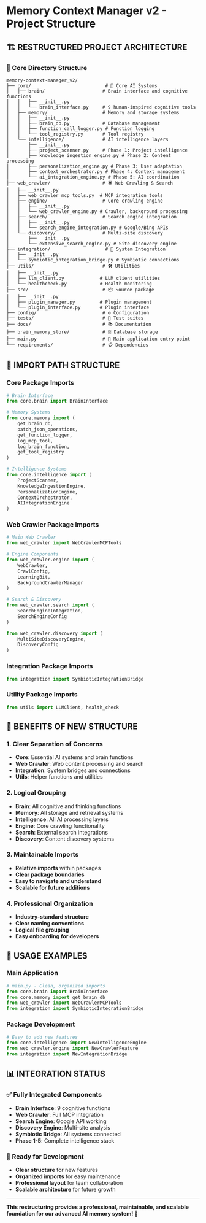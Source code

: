 # Memory Context Manager v2 - Project Structure

## 🏗️ **RESTRUCTURED PROJECT ARCHITECTURE**

### **📁 Core Directory Structure**

```
memory-context-manager_v2/
├── core/                           # 🧠 Core AI Systems
│   ├── brain/                     # Brain interface and cognitive functions
│   │   ├── __init__.py
│   │   └── brain_interface.py     # 9 human-inspired cognitive tools
│   ├── memory/                    # Memory and storage systems
│   │   ├── __init__.py
│   │   ├── brain_db.py            # Database management
│   │   ├── function_call_logger.py # Function logging
│   │   └── tool_registry.py       # Tool registry
│   └── intelligence/              # AI intelligence layers
│       ├── __init__.py
│       ├── project_scanner.py     # Phase 1: Project intelligence
│       ├── knowledge_ingestion_engine.py # Phase 2: Content processing
│       ├── personalization_engine.py # Phase 3: User adaptation
│       ├── context_orchestrator.py # Phase 4: Context management
│       └── ai_integration_engine.py # Phase 5: AI coordination
├── web_crawler/                   # 🕷️ Web Crawling & Search
│   ├── __init__.py
│   ├── web_crawler_mcp_tools.py  # MCP integration tools
│   ├── engine/                    # Core crawling engine
│   │   ├── __init__.py
│   │   └── web_crawler_engine.py # Crawler, background processing
│   ├── search/                    # Search engine integration
│   │   ├── __init__.py
│   │   └── search_engine_integration.py # Google/Bing APIs
│   └── discovery/                 # Multi-site discovery
│       ├── __init__.py
│       └── extensive_search_engine.py # Site discovery engine
├── integration/                    # 🔗 System Integration
│   ├── __init__.py
│   └── symbiotic_integration_bridge.py # Symbiotic connections
├── utils/                         # 🛠️ Utilities
│   ├── __init__.py
│   ├── llm_client.py             # LLM client utilities
│   └── healthcheck.py            # Health monitoring
├── src/                           # 📦 Source package
│   ├── __init__.py
│   ├── plugin_manager.py         # Plugin management
│   └── plugin_interface.py       # Plugin interface
├── config/                        # ⚙️ Configuration
├── tests/                         # 🧪 Test suites
├── docs/                          # 📚 Documentation
├── brain_memory_store/            # 🗄️ Database storage
├── main.py                        # 🚀 Main application entry point
└── requirements/                  # 📋 Dependencies
```

## 🔗 **IMPORT PATH STRUCTURE**

### **Core Package Imports**

```python
# Brain Interface
from core.brain import BrainInterface

# Memory Systems
from core.memory import (
    get_brain_db,
    patch_json_operations,
    get_function_logger,
    log_mcp_tool,
    log_brain_function,
    get_tool_registry
)

# Intelligence Systems
from core.intelligence import (
    ProjectScanner,
    KnowledgeIngestionEngine,
    PersonalizationEngine,
    ContextOrchestrator,
    AIIntegrationEngine
)
```

### **Web Crawler Package Imports**

```python
# Main Web Crawler
from web_crawler import WebCrawlerMCPTools

# Engine Components
from web_crawler.engine import (
    WebCrawler,
    CrawlConfig,
    LearningBit,
    BackgroundCrawlerManager
)

# Search & Discovery
from web_crawler.search import (
    SearchEngineIntegration,
    SearchEngineConfig
)

from web_crawler.discovery import (
    MultiSiteDiscoveryEngine,
    DiscoveryConfig
)
```

### **Integration Package Imports**

```python
from integration import SymbioticIntegrationBridge
```

### **Utility Package Imports**

```python
from utils import LLMClient, health_check
```

## 🎯 **BENEFITS OF NEW STRUCTURE**

### **1. Clear Separation of Concerns**

- **Core**: Essential AI systems and brain functions
- **Web Crawler**: Web content processing and search
- **Integration**: System bridges and connections
- **Utils**: Helper functions and utilities

### **2. Logical Grouping**

- **Brain**: All cognitive and thinking functions
- **Memory**: All storage and retrieval systems
- **Intelligence**: All AI processing layers
- **Engine**: Core crawling functionality
- **Search**: External search integrations
- **Discovery**: Content discovery systems

### **3. Maintainable Imports**

- **Relative imports** within packages
- **Clear package boundaries**
- **Easy to navigate and understand**
- **Scalable for future additions**

### **4. Professional Organization**

- **Industry-standard structure**
- **Clear naming conventions**
- **Logical file grouping**
- **Easy onboarding for developers**

## 🚀 **USAGE EXAMPLES**

### **Main Application**

```python
# main.py - Clean, organized imports
from core.brain import BrainInterface
from core.memory import get_brain_db
from web_crawler import WebCrawlerMCPTools
from integration import SymbioticIntegrationBridge
```

### **Package Development**

```python
# Easy to add new features
from core.intelligence import NewIntelligenceEngine
from web_crawler.engine import NewCrawlerFeature
from integration import NewIntegrationBridge
```

## 📊 **INTEGRATION STATUS**

### **✅ Fully Integrated Components**

- **Brain Interface**: 9 cognitive functions
- **Web Crawler**: Full MCP integration
- **Search Engine**: Google API working
- **Discovery Engine**: Multi-site analysis
- **Symbiotic Bridge**: All systems connected
- **Phase 1-5**: Complete intelligence stack

### **🔧 Ready for Development**

- **Clear structure** for new features
- **Organized imports** for easy maintenance
- **Professional layout** for team collaboration
- **Scalable architecture** for future growth

---

**This restructuring provides a professional, maintainable, and scalable foundation for our advanced AI memory system! 🎉**
